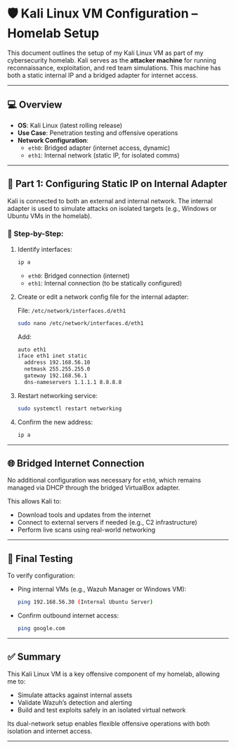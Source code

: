 # 🛡️ Kali Linux VM Configuration – Homelab Setup

This document outlines the setup of my Kali Linux VM as part of my cybersecurity homelab. Kali serves as the **attacker machine** for running reconnaissance, exploitation, and red team simulations. This machine has both a static internal IP and a bridged adapter for internet access.

---

## 💻 Overview

- **OS**: Kali Linux (latest rolling release)
- **Use Case**: Penetration testing and offensive operations
- **Network Configuration**:
  - `eth0`: Bridged adapter (internet access, dynamic)
  - `eth1`: Internal network (static IP, for isolated comms)

---

## 📡 Part 1: Configuring Static IP on Internal Adapter

Kali is connected to both an external and internal network. The internal adapter is used to simulate attacks on isolated targets (e.g., Windows or Ubuntu VMs in the homelab).

### 🔧 Step-by-Step:

1. Identify interfaces:
   ```bash
   ip a
   ```
   - `eth0`: Bridged connection (internet)
   - `eth1`: Internal connection (to be statically configured)

2. Create or edit a network config file for the internal adapter:

   File: `/etc/network/interfaces.d/eth1`

   ```bash
   sudo nano /etc/network/interfaces.d/eth1
   ```

   Add:
   ```bash
   auto eth1
   iface eth1 inet static
     address 192.168.56.10
     netmask 255.255.255.0
     gateway 192.168.56.1
     dns-nameservers 1.1.1.1 8.8.8.8
   ```

3. Restart networking service:
   ```bash
   sudo systemctl restart networking
   ```

4. Confirm the new address:
   ```bash
   ip a
   ```


---

## 🌐 Bridged Internet Connection

No additional configuration was necessary for `eth0`, which remains managed via DHCP through the bridged VirtualBox adapter.

This allows Kali to:
- Download tools and updates from the internet
- Connect to external servers if needed (e.g., C2 infrastructure)
- Perform live scans using real-world networking

---

## 🧪 Final Testing

To verify configuration:

- Ping internal VMs (e.g., Wazuh Manager or Windows VM):
  ```bash
  ping 192.168.56.30 (Internal Ubuntu Server)
  ```

- Confirm outbound internet access:
  ```bash
  ping google.com
  ```

---

## ✅ Summary

This Kali Linux VM is a key offensive component of my homelab, allowing me to:

- Simulate attacks against internal assets
- Validate Wazuh’s detection and alerting
- Build and test exploits safely in an isolated virtual network

Its dual-network setup enables flexible offensive operations with both isolation and internet access.

---
